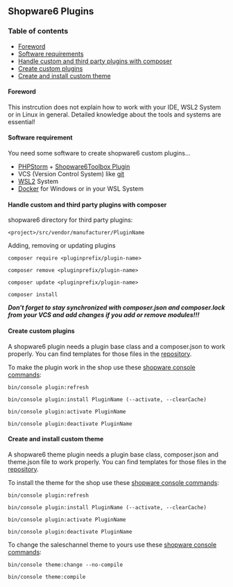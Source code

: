 ## Shopware6 Plugins

### Table of contents
 - [Foreword](#Foreword)
 - [Software requirements](#Software-requirements)
 - [Handle custom and third party plugins with composer](#Handle-custom-and-third-party-plugins-with-composer)
 - [Create custom plugins](#Create-custom-plugins)
 - [Create and install custom theme](#Create-and-install-custom-theme)

#### Foreword
 This instrcution does not explain how to work with your IDE, WSL2 System or in Linux in general.
Detailed knowledge about the tools and systems are essential!

#### Software requirement
You need some software to create shopware6 custom plugins...
 - [PHPStorm](https://www.jetbrains.com/de-de/phpstorm/) + [Shopware6Toolbox Plugin](https://plugins.jetbrains.com/plugin/17632-shopware-6-toolbox)
 - VCS (Version Control System) like [git](https://git-scm.com/)
 - [WSL2](https://learn.microsoft.com/de-de/windows/wsl/install) System
 - [Docker](https://www.docker.com/) for Windows or in your WSL System

#### Handle custom and third party plugins with composer
shopware6 directory for third party plugins:

```<project>/src/vendor/manufacturer/PluginName```

Adding, removing or updating plugins

```composer require <pluginprefix/plugin-name>```

```composer remove <pluginprefix/plugin-name>```

```composer update <pluginprefix/plugin-name>```

```composer install```

***Don't forget to stay synchronized with composer.json and composer.lock from your VCS and add changes if you add or remove modules!!!***

#### Create custom plugins
A shopware6 plugin needs a plugin base class and a composer.json to work properly. You can find templates for those files in the [repository](https://github.com/keanuklennerdev/sw6plugins/tree/main/ConnePluginName).

To make the plugin work in the shop use these [shopware console commands](https://docs.shopware.com/en/shopware-6-en/tutorials-and-faq/shopware-cli):

```bin/console plugin:refresh```

```bin/console plugin:install PluginName (--activate, --clearCache)```

```bin/console plugin:activate PluginName ```

```bin/console plugin:deactivate PluginName ```

#### Create and install custom theme
A shopware6 theme plugin needs a plugin base class, composer.json and theme.json file to work properly. You can find templates for those files in the [repository](https://github.com/keanuklennerdev/sw6plugins/tree/main/ConneThemeName).

To install the theme for the shop use these [shopware console commands](https://docs.shopware.com/en/shopware-6-en/tutorials-and-faq/shopware-cli):

```bin/console plugin:refresh```

```bin/console plugin:install PluginName (--activate, --clearCache)```

```bin/console plugin:activate PluginName ```

```bin/console plugin:deactivate PluginName ```

To change the saleschannel theme to yours use these [shopware console commands](https://docs.shopware.com/en/shopware-6-en/tutorials-and-faq/shopware-cli):

```bin/console theme:change --no-compile```

```bin/console theme:compile```

